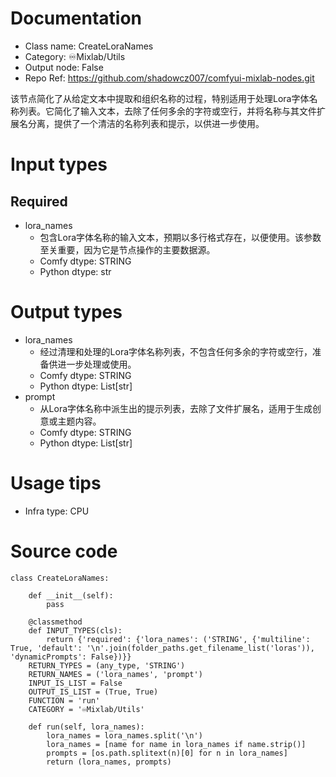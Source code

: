 # Documentation
- Class name: CreateLoraNames
- Category: ♾️Mixlab/Utils
- Output node: False
- Repo Ref: https://github.com/shadowcz007/comfyui-mixlab-nodes.git

该节点简化了从给定文本中提取和组织名称的过程，特别适用于处理Lora字体名称列表。它简化了输入文本，去除了任何多余的字符或空行，并将名称与其文件扩展名分离，提供了一个清洁的名称列表和提示，以供进一步使用。

# Input types
## Required
- lora_names
    - 包含Lora字体名称的输入文本，预期以多行格式存在，以便使用。该参数至关重要，因为它是节点操作的主要数据源。
    - Comfy dtype: STRING
    - Python dtype: str

# Output types
- lora_names
    - 经过清理和处理的Lora字体名称列表，不包含任何多余的字符或空行，准备供进一步处理或使用。
    - Comfy dtype: STRING
    - Python dtype: List[str]
- prompt
    - 从Lora字体名称中派生出的提示列表，去除了文件扩展名，适用于生成创意或主题内容。
    - Comfy dtype: STRING
    - Python dtype: List[str]

# Usage tips
- Infra type: CPU

# Source code
```
class CreateLoraNames:

    def __init__(self):
        pass

    @classmethod
    def INPUT_TYPES(cls):
        return {'required': {'lora_names': ('STRING', {'multiline': True, 'default': '\n'.join(folder_paths.get_filename_list('loras')), 'dynamicPrompts': False})}}
    RETURN_TYPES = (any_type, 'STRING')
    RETURN_NAMES = ('lora_names', 'prompt')
    INPUT_IS_LIST = False
    OUTPUT_IS_LIST = (True, True)
    FUNCTION = 'run'
    CATEGORY = '♾️Mixlab/Utils'

    def run(self, lora_names):
        lora_names = lora_names.split('\n')
        lora_names = [name for name in lora_names if name.strip()]
        prompts = [os.path.splitext(n)[0] for n in lora_names]
        return (lora_names, prompts)
```